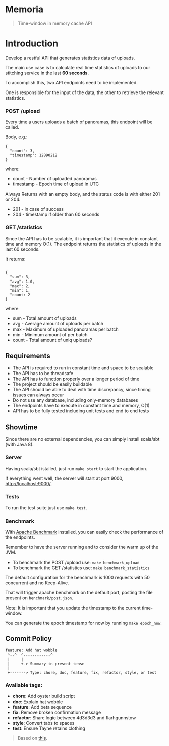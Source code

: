 # Memoria
> Time-window in memory cache API

# Introduction

Develop a restful API that generates statistics data of uploads.

The main use case is to calculate real time statistics of uploads to our stitching service in the last **60 seconds**.

To accomplish this, two API endpoints need to be implemented.

One is responsible for the input of the data, the other to retrieve the relevant statistics.

### POST /upload

Every time a users uploads a batch of panoramas, this endpoint will be called.

Body, e.g.:

```
{
  "count": 3,
  "timestamp": 12890212
}
```
where:

* count - Number of uploaded panoramas
* timestamp - Epoch time of upload in UTC

Always Returns with an empty body, and the status code is with either 201 or 204.

* 201 - in case of success
* 204 - timestamp if older than 60 seconds

### GET /statistics

Since the API has to be scalable, it is important that it execute in constant time and memory O(1).
The endpoint returns the statistics of uploads in the last 60 seconds.

It returns:

```

{
  "sum": 3,
  "avg": 1.0,
  "max": 2,
  "min": 1,
  "count: 2
}
```

where:

* sum - Total amount of uploads
* avg - Average amount of uploads per batch
* max - Maximum of uploaded panoramas per batch
* min - Minimum amount of per batch
* count - Total amount of uniq uploads?

## Requirements

* The API is required to run in constant time and space to be scalable
* The API has to be threadsafe
* The API has to function properly over a longer period of time
* The project should be easily buildable
* The API should be able to deal with time discrepancy, since timing issues can always occur
* Do not use any database, including only-memory databases
* The endpoints have to execute in constant time and memory, O(1)
* API has to be fully tested including unit tests and end to end tests


## Showtime

Since there are no external dependencies, you can simply install scala/sbt (with Java 8).

### Server

Having scala/sbt istalled, just run `make start` to start the application.

If everything went well, the server will start at port 9000, [http://localhost:9000/](http://localhost:9000/).

### Tests

To run the test suite just use `make test`.

### Benchmark

With [Apache Benchmark](http://httpd.apache.org/docs/2.0/programs/ab.html) installed, you can easily check the performance of the endpoints.

Remember to have the server running and to consider the warm up of the JVM.

* To benchmark the POST /upload use: `make benchmark_upload`
* To benchmark the GET /statistics use: `make benchmark_statistics`

The default configuration for the benchmark is 1000 requests with 50 concurrent and no Keep-Alive.

That will trigger apache benchmark on the default port, posting the file present on `benchmark/post.json`.

Note: It is important that you update the timestamp to the current time-window.

You can generate the epoch timestamp for now by running `make epoch_now`.

## Commit Policy

```
feature: Add hat wobble
 ^--^  ^------------^
 |     |
 |     +-> Summary in present tense
 |
 +-------> Type: chore, doc, feature, fix, refactor, style, or test
```

### Available tags:

 * **chore**: Add oyster build script
 * **doc**: Explain hat wobble
 * **feature**: Add beta sequence
 * **fix**: Remove broken confirmation message
 * **refactor**: Share logic between 4d3d3d3 and flarhgunnstow
 * **style**: Convert tabs to spaces
 * **test**: Ensure Tayne retains clothing

> Based on [this](http://seesparkbox.com/foundry/semantic_commit_messages).
